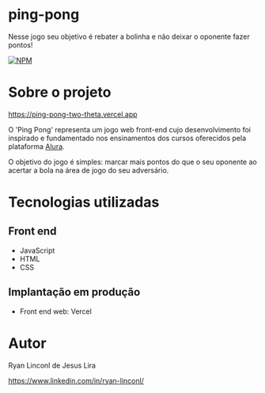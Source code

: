 # ping-pong
Nesse jogo seu objetivo é rebater a bolinha e não deixar o oponente fazer pontos!

[![NPM](https://img.shields.io/npm/l/react)](https://github.com/RyanLinconl/ping-pong/blob/main/LICENSE) 

# Sobre o projeto

https://ping-pong-two-theta.vercel.app

O 'Ping Pong' representa um jogo web front-end cujo desenvolvimento foi inspirado e fundamentado nos ensinamentos dos cursos oferecidos pela plataforma [Alura](https://www.alura.com.br "Site da Alura").

O objetivo do jogo é simples: marcar mais pontos do que o seu oponente ao acertar a bola na área de jogo do seu adversário.

# Tecnologias utilizadas
## Front end
- JavaScript
- HTML
- CSS
  
## Implantação em produção
- Front end web: Vercel

# Autor

Ryan Linconl de Jesus Lira

https://www.linkedin.com/in/ryan-linconl/
